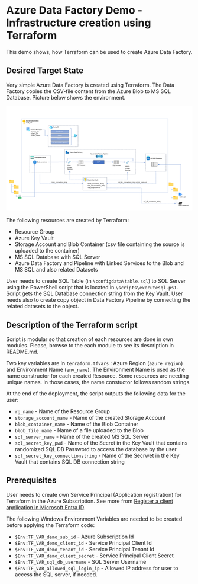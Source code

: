 # Azure Data Factory Demo - Infrastructure creation using Terraform
This demo shows, how Terraform can be used to create Azure Data Factory.

## Desired Target State
Very simple Azure Data Factory is created using Terraform. The Data Factory copies the CSV-file content from the Azure Blob to MS SQL Database. Picture below shows the environment. 

![Demo Environment](/pictures/datafactorydemo.png)

The following resources are created by Terraform:

* Resource Group
* Azure Key Vault
* Storage Account and Blob Container (csv file containing the source is uploaded to the container)
* MS SQL Database with SQL Server
* Azure Data Factory and Pipeline with Linked Services to the Blob and MS SQL and also related Datasets

User needs to create SQL Table (in `\configdata\table.sql`) to SQL Server using the PowerShell script that is located in `\scripts\executesql.ps1`. Script gets the SQL Database connection string from the Key Vault. User needs also to create copy object in Data Factory Pipeline by connecting the related datasets to the object.

## Description of the Terraform script
Script is modular so that creation of each resources are done in own modules. Please, browse to the each module to see its description in README.md.

Two key variables are in `terraform.tfvars` : Azure Region (`azure_region`) and Environment Name (`env_name`). The Environment Name is used as the name constructor for each created Resource. Some resources are needing unique names. In those cases, the name constuctor follows random strings.

At the end of the deployment, the script outputs the following data for the user:
* `rg_name` - Name of the Resource Group
* `storage_account_name` - Name of the created Storage Account
* `blob_container_name` - Name of the Blob Container
* `blob_file_name` - Name of a file uploaded to the Blob
* `sql_server_name` - Name of the created MS SQL Server
* `sql_secret_key_pwd` - Name of the Secret in the Key Vault that contains randomized SQL DB Password to access the database by the user
* `sql_secret_key_connectionstring` - Name of the Secrwet in the Key Vault that contains SQL DB connection string

## Prerequisites
User needs to create own Service Principal (Application registration) for Terraform in the Azure Subscription. See more from [Register a client application in Microsoft Entra ID](https://learn.microsoft.com/en-us/entra/identity-platform/quickstart-register-app).<br>

The following Windows Environment Variables are needed to be created before applying the Terraform code:<br>

* `$Env:TF_VAR_demo_sub_id` - Azure Subscription Id
* `$Env:TF_VAR_demo_client_id` - Service Principal Client Id
* `$Env:TF_VAR_demo_tenant_id` - Service Principal Tenant Id
* `$Env:TF_VAR_demo_client_secret` - Service Principal Client Secret
* `$Env:TF_VAR_sql_db_username` - SQL Server Username
* `$Env:TF_VAR_allowed_sql_login_ip` - Allowed IP address for user to access the SQL server, if needed.
